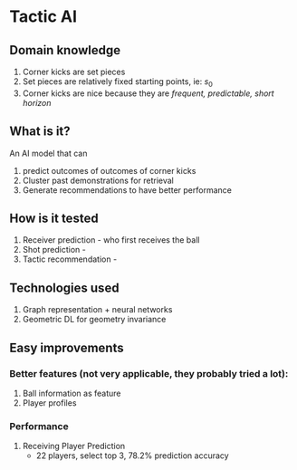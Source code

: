 # Tactic AI

## Domain knowledge

1. Corner kicks are set pieces
2. Set pieces are relatively fixed starting points, ie: $s_0$
3. Corner kicks are nice because they are *frequent, predictable, short horizon*

## What is it?

An AI model that can
1. predict outcomes of outcomes of corner kicks
2. Cluster past demonstrations for retrieval
3. Generate recommendations to have better performance

## How is it tested

1. Receiver prediction - who first receives the ball
2. Shot prediction -
3. Tactic recommendation -

## Technologies used

1. Graph representation + neural networks
2. Geometric DL for geometry invariance

## Easy improvements

### Better features (not very applicable, they probably tried a lot):

1. Ball information as feature
2. Player profiles

### Performance

1. Receiving Player Prediction
   - 22 players, select top 3, 78.2% prediction accuracy